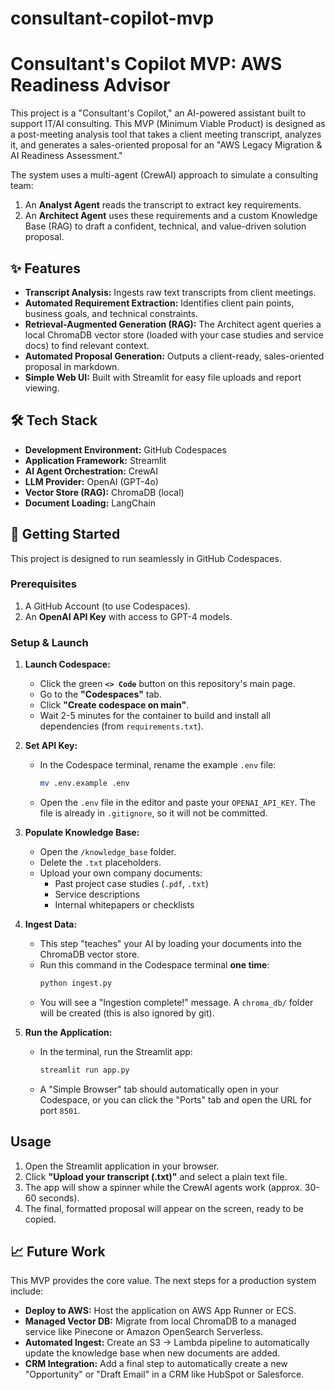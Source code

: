 # consultant-copilot-mvp

# Consultant's Copilot MVP: AWS Readiness Advisor

This project is a "Consultant's Copilot," an AI-powered assistant built to support IT/AI consulting. This MVP (Minimum Viable Product) is designed as a post-meeting analysis tool that takes a client meeting transcript, analyzes it, and generates a sales-oriented proposal for an "AWS Legacy Migration & AI Readiness Assessment."

The system uses a multi-agent (CrewAI) approach to simulate a consulting team:
1.  An **Analyst Agent** reads the transcript to extract key requirements.
2.  An **Architect Agent** uses these requirements and a custom Knowledge Base (RAG) to draft a confident, technical, and value-driven solution proposal.

## ✨ Features

* **Transcript Analysis:** Ingests raw text transcripts from client meetings.
* **Automated Requirement Extraction:** Identifies client pain points, business goals, and technical constraints.
* **Retrieval-Augmented Generation (RAG):** The Architect agent queries a local ChromaDB vector store (loaded with your case studies and service docs) to find relevant context.
* **Automated Proposal Generation:** Outputs a client-ready, sales-oriented proposal in markdown.
* **Simple Web UI:** Built with Streamlit for easy file uploads and report viewing.

## 🛠️ Tech Stack

* **Development Environment:** GitHub Codespaces
* **Application Framework:** Streamlit
* **AI Agent Orchestration:** CrewAI
* **LLM Provider:** OpenAI (GPT-4o)
* **Vector Store (RAG):** ChromaDB (local)
* **Document Loading:** LangChain

## 🚀 Getting Started

This project is designed to run seamlessly in GitHub Codespaces.

### Prerequisites

1.  A GitHub Account (to use Codespaces).
2.  An **OpenAI API Key** with access to GPT-4 models.

### Setup & Launch

1.  **Launch Codespace:**
    * Click the green **`<> Code`** button on this repository's main page.
    * Go to the **"Codespaces"** tab.
    * Click **"Create codespace on main"**.
    * Wait 2-5 minutes for the container to build and install all dependencies (from `requirements.txt`).

2.  **Set API Key:**
    * In the Codespace terminal, rename the example `.env` file:
        ```bash
        mv .env.example .env
        ```
    * Open the `.env` file in the editor and paste your `OPENAI_API_KEY`. The file is already in `.gitignore`, so it will not be committed.

3.  **Populate Knowledge Base:**
    * Open the `/knowledge_base` folder.
    * Delete the `.txt` placeholders.
    * Upload your own company documents:
        * Past project case studies (`.pdf`, `.txt`)
        * Service descriptions
        * Internal whitepapers or checklists

4.  **Ingest Data:**
    * This step "teaches" your AI by loading your documents into the ChromaDB vector store.
    * Run this command in the Codespace terminal **one time**:
        ```bash
        python ingest.py
        ```
    * You will see a "Ingestion complete!" message. A `chroma_db/` folder will be created (this is also ignored by git).

5.  **Run the Application:**
    * In the terminal, run the Streamlit app:
        ```bash
        streamlit run app.py
        ```
    * A "Simple Browser" tab should automatically open in your Codespace, or you can click the "Ports" tab and open the URL for port `8501`.

## Usage

1.  Open the Streamlit application in your browser.
2.  Click **"Upload your transcript (.txt)"** and select a plain text file.
3.  The app will show a spinner while the CrewAI agents work (approx. 30-60 seconds).
4.  The final, formatted proposal will appear on the screen, ready to be copied.

## 📈 Future Work

This MVP provides the core value. The next steps for a production system include:

* **Deploy to AWS:** Host the application on AWS App Runner or ECS.
* **Managed Vector DB:** Migrate from local ChromaDB to a managed service like Pinecone or Amazon OpenSearch Serverless.
* **Automated Ingest:** Create an S3 $\rightarrow$ Lambda pipeline to automatically update the knowledge base when new documents are added.
* **CRM Integration:** Add a final step to automatically create a new "Opportunity" or "Draft Email" in a CRM like HubSpot or Salesforce.


